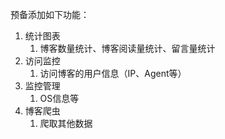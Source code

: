 预备添加如下功能：
1. 统计图表
   1. 博客数量统计、博客阅读量统计、留言量统计
2. 访问监控
   1. 访问博客的用户信息（IP、Agent等）
3. 监控管理
   1. OS信息等
4. 博客爬虫
   1. 爬取其他数据